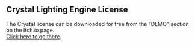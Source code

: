 
## Crystal Lighting Engine License <!-- {docsify-ignore} -->

The Crystal license can be downloaded for free from the "DEMO" section on the Itch.io page.  
<a href="https://foxyofjungle.itch.io/crystal-2d-lighting-engine">Click here to go there</a>.
